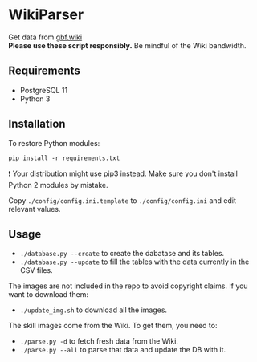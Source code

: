 # WikiParser
Get data from [gbf.wiki](https://gbf.wiki/) \
**Please use these script responsibly.** Be mindful of the Wiki bandwidth.

## Requirements
- PostgreSQL 11
- Python 3

## Installation
To restore Python modules:
```
pip install -r requirements.txt
```
:exclamation: Your distribution might use pip3 instead. Make sure you don't install Python 2 modules by mistake.

Copy `./config/config.ini.template` to `./config/config.ini` and edit relevant values.

## Usage
- `./database.py --create` to create the dabatase and its tables.
- `./database.py --update` to fill the tables with the data currently in the CSV files.

The images are not included in the repo to avoid copyright claims. If you want to download them:
- `./update_img.sh` to download all the images.

The skill images come from the Wiki. To get them, you need to:
- `./parse.py -d` to fetch fresh data from the Wiki.
- `./parse.py --all` to parse that data and update the DB with it.
